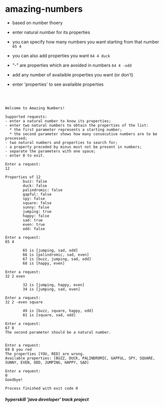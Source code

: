 # amazing-numbers

- based on number thoery

- enter natural number for its properties

- you can specify how many numbers you want starting from that number ```65 4```

- you can also add properties you want ```64 4 duck```

-  "-" are properties which are avoided in numbers ```64 4 -odd```

-   add any number of availaible properties you want (or don't)

-  enter 'properties' to see availaible properties

  <br></br>
```
Welcome to Amazing Numbers!

Supported requests:
- enter a natural number to know its properties; 
- enter two natural numbers to obtain the properties of the list:
  * the first parameter represents a starting number;
  * the second parameter shows how many consecutive numbers are to be processed;
- two natural numbers and properties to search for;
- a property preceded by minus must not be present in numbers;
- separate the parameters with one space;
- enter 0 to exit.

Enter a request:
12

Properties of 12
		buzz: false
		duck: false
		palindromic: false
		gapful: false
		spy: false
		square: false
		sunny: false
		jumping: true
		happy: false
		sad: true
		even: true
		odd: false

Enter a request:
65 4

		65 is [jumping, sad, odd]
		66 is [palindromic, sad, even]
		67 is [buzz, jumping, sad, odd]
		68 is [happy, even]

Enter a request:
32 2 even

		32 is [jumping, happy, even]
		34 is [jumping, sad, even]

Enter a request:
32 2 -even square

		49 is [buzz, square, happy, odd]
		81 is [square, sad, odd]

Enter a request:
67 0
The second parameter should be a natural number.


Enter a request:
69 8 you red
The properties [YOU, RED] are wrong.
Available properties: [BUZZ, DUCK, PALINDROMIC, GAPFUL, SPY, SQUARE, SUNNY, EVEN, ODD, JUMPING, HAPPY, SAD]

Enter a request:
0
Goodbye!

Process finished with exit code 0
```

##### <i>hyperskill 'java developer' track project</i>
